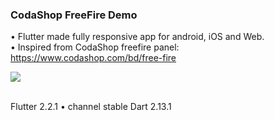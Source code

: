 ### CodaShop FreeFire Demo

• Flutter made fully responsive app for android, iOS and Web.<br />
• Inspired from CodaShop freefire panel: https://www.codashop.com/bd/free-fire<br />

[![](https://github.com/NafeeWalee/CodaShop_FreeFire/blob/master/asset/mockup.png)](#)

<br />
Flutter 2.2.1 • channel stable 
Dart 2.13.1

